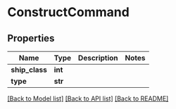 # ConstructCommand

## Properties
Name | Type | Description | Notes
------------ | ------------- | ------------- | -------------
**ship_class** | **int** |  | 
**type** | **str** |  | 

[[Back to Model list]](../README.md#documentation-for-models) [[Back to API list]](../README.md#documentation-for-api-endpoints) [[Back to README]](../README.md)

